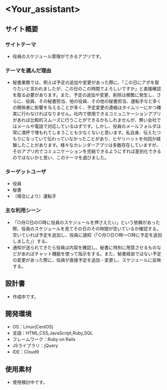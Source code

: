 # <Your_assistant>

## サイト概要
### サイトテーマ
- 役員のスケジュール管理ができるアプリです。

### テーマを選んだ理由
- 秘書業務では、例えば予定の追加や変更があった際に、「この日にアポを取りたいと言われましたが、この日のこの時間でよろしいですか」と直接確認を取る必要があります。また、予定の追加や変更、削除は頻繁に発生し、さらに、役員、その秘書担当、他の役員、その他の秘書担当、運転手など多くの関係者に影響を与えることが多く、予定変更の連絡はタイムリーにかつ確実に行わなければなりません。社内で使用できるコミュニケーションアプリがあれば比較的スムーズに行うことができるかもしれませんが、無い会社ではメールや電話で対応しているはずです。しかし、役員のメールフォルダは常に満杯で埋もれてしまうことも少なくないと思います。私自身、伝えたつもりになっていて伝わっていなかったことがあり、ヒヤリハットを何回か経験したことがあります。様々なカレンダーアプリは多数存在していますが、そのアプリ内でコミュニケーションを完結できるようにすれば差別化できるのではないかと思い、このテーマを選びました。

### ターゲットユーザ
- 役員
- 秘書
- （場合により）運転手

### 主な利用シーン
- 「○月○日の○時に役員のスケジュールを押さえたい」という依頼があった際、役員のスケジュールを見てその日のその時間が空いているか確認する。空いていれば予定を追加し、役員に通知（「○月○日○時〜○時に予定を追加しました」）する。
- 通知が送られてきたら役員は内容を確認し、秘書に特別に用意させるものなどがあればチャット機能を使って指示をする。また、秘書経由ではない予定の変更があった際に、役員が直接予定を追加・変更し、スケジュールに反映する。

## 設計書
- 作成中です。

## 開発環境
- OS：Linux(CentOS)
- 言語：HTML,CSS,JavaScript,Ruby,SQL
- フレームワーク：Ruby on Rails
- JSライブラリ：jQuery
- IDE：Cloud9

## 使用素材
- 使用検討中です。